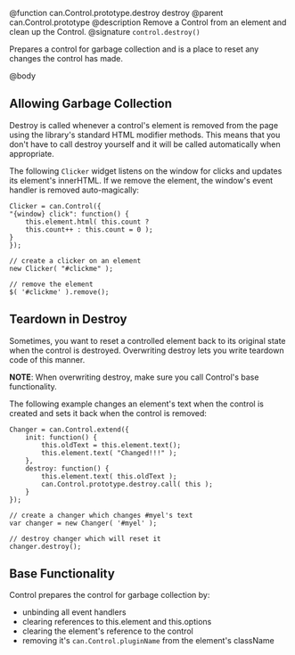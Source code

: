 @function can.Control.prototype.destroy destroy
@parent can.Control.prototype
@description Remove a Control from an element and clean up the Control.
@signature `control.destroy()`

Prepares a control for garbage collection and is a place to
reset any changes the control has made.

@body
## Allowing Garbage Collection

Destroy is called whenever a control's element is removed from the page using
the library's standard HTML modifier methods. This means that you
don't have to call destroy yourself and it
will be called automatically when appropriate.

The following `Clicker` widget listens on the window for clicks and updates
its element's innerHTML. If we remove the element, the window's event handler
is removed auto-magically:


	Clicker = can.Control({
	"{window} click": function() {
		this.element.html( this.count ?
		this.count++ : this.count = 0 );
	}
	});

	// create a clicker on an element
	new Clicker( "#clickme" );

	// remove the element
	$( '#clickme' ).remove();


## Teardown in Destroy

Sometimes, you want to reset a controlled element back to its
original state when the control is destroyed. Overwriting destroy
lets you write teardown code of this manner.

__NOTE__: When overwriting destroy, make sure you call Control's base functionality.

The following example changes an element's text when the control is
created and sets it back when the control is removed:

	Changer = can.Control.extend({
		init: function() {
			this.oldText = this.element.text();
			this.element.text( "Changed!!!" );
		},
		destroy: function() {
			this.element.text( this.oldText );
			can.Control.prototype.destroy.call( this );
		}
	});

	// create a changer which changes #myel's text
	var changer = new Changer( '#myel' );

	// destroy changer which will reset it
	changer.destroy();

## Base Functionality

Control prepares the control for garbage collection by:

- unbinding all event handlers
- clearing references to this.element and this.options
- clearing the element's reference to the control
- removing it's `can.Control.pluginName` from the element's className
